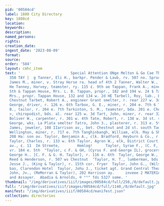 ```yaml
---
pid: '00584cd'
label: 1880 City Directory
key: 1880cd
location: 
keywords: 
description: 
named_persons: 
rights: 
creation_date: 
ingest_date: '2023-08-09'
format: 
source: 
order: '584'
layout: cmhc_item
text: '                       Special Attention ONge Melton & Go Cae The ene ee TAN
  350 TAY |  g Tanner, Eli H., barkpr. Pender & Laub, rv. 507 no. Spruce & Tanner,
  James M., miner, v. Stray Horse ra. head of 4th 2 Tanner, Walter W., r. 315 , 3d
  He Tanney, Harvey, teamster, ry. 115 ¢. 9th ae Tappan, Frank A., miner, r. 138 e.
  Sth & Tappan House, Mrs. L. B. Tappan, propr., 182 and 194 w. 24 $ Tappan, L. B.
  Mrs., propr. Tappan House, 132 and 134 w. 2d HE Tarbell, Roy, lab., bds. 225} w.
  Chestnut Tarbet, Robert A., engineer Grant smelter, r. rear 227 w. 3d south « Tarbox,
  George, driver, r. 126 e. 6th Tarbox, G. E., miner, r. 204 e. 7th 6 Tarbox, Joel
  B., tailor, r. 204 e. 7th Tarkinton, S. M., teamster, bda. 201 e. Chestnut we Tarrant,
  >, chiropodist, bds. al. rear 125 w. 3d Tart, John, miner, r. rear 328 e. 4th Tasker,
  Boliver W., carpenter, r. 301 w. 4th Tate, Robert, r. 138 w. 3d st. south Tatlow,
  George, wks. La Plata smelter Tatro, John 3., plasterer, r. 313 e. 5th ‘Tattersall,
  James, jeweler, 108 IIarrison av,, bet. Chestnut and 2d st. south Taughinbaugh,
  Wellington, miner, r. 717 e. 7th Tanghinbangh, William, elk. May & Shoenberg, r.
  208 Ha: son av. Taylor, Benjamin A., clk. Bradford, Heyburn & Co., r. 142 e. 4th?
  Taylor, Charles, r. 133 w. 6th Taylor, Agron W., elk, District Court, 505 Harrison
  av., ¢. 11  Im Streete,        Hemlog!      Taylor, Syrae F., (C. F, & G. H. Taylor),
  vr. 184 e. 5th  "Taylor, c F. & GH, (Cyrus F. and George IL), grocers, 136] ¢, 5t  Taylor,
  George H.. [C. F. & G. H. Taylor], r. 116 e. 6th  Taylor, George W., elk Bickford,
  Reed & Henderson, r. 507 ws Chestnut  ‘Taylor, H. T., lumberman, bds, 154 ¢, 5th  Taylor,
  Jesse J., (King & Taylor), r. 15th cor. Fryer  Taylor, John G., (Wilson & Taylor),
  bas, Clarendon Hotel  Taylor, Johu J., ticket agt. Grand Central Theatre, rv. same  Taytor,
  John, Jv., (MeMorran & Taylor), 202 Harrison ay.     inveee 2 MATERIAL, A            Kpgtnoer
  and Assayer.  Abadia & Arnolds, ® °°" fds 5327 some. '
thumbnail: "/img/derivatives/iiif/images/00584cd/full/250,/0/default.jpg"
full: "/img/derivatives/iiif/images/00584cd/full/1140,/0/default.jpg"
manifest: "/img/derivatives/iiif/00584cd/manifest.json"
collection: directories
---
```

